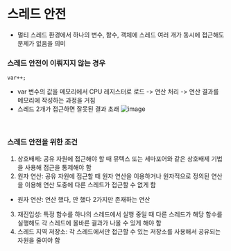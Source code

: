 # 스레드 안전
- 멀티 스레드 환경에서 하나의 변수, 함수, 객체에 스레드 여러 개가 동시에 접근해도 문제가 없음을 의미

### 스레드 안전이 이뤄지지 않는 경우
```
var++;
```
- var 변수의 값을 메모리에서 CPU 레지스터로 로드 -> 연산 처리 -> 연산 결과를 메모리에 작성하는 과정을 거침
- 스레드 2개가 접근하면 잘못된 결과 초래
![image](https://github.com/wonhyuna/CS_study/assets/68580694/0c7dcb5d-8ed4-4ad7-8221-f91edf1d433d)
<br>

### 스레드 안전을 위한 조건
1. 상호배제: 공유 자원에 접근해야 할 때 뮤텍스 또는 세마포어와 같은 상호배제 기법을 사용해 접근을 통제해야 함
2. 원자 연산: 공유 자원에 접근할 때 원자 연산을 이용하거나 원자적으로 정의된 연산을 이용해 연산 도중에 다른 스레드가 접근할 수 없게 함
- 원자 연산: 연산 했다, 안 했다 2가지만 존재하는 연산
3. 재진입성: 특정 함수를 하나의 스레드에서 실행 중일 때 다른 스레드가 해당 함수를 실행해도 각 스레드에 올바른 결과가 나올 수 있게 해야 함
4. 스레드 지역 저장소: 각 스레드에서만 접근할 수 있는 저장소를 사용해서 공유되는 자원을 줄여야 함